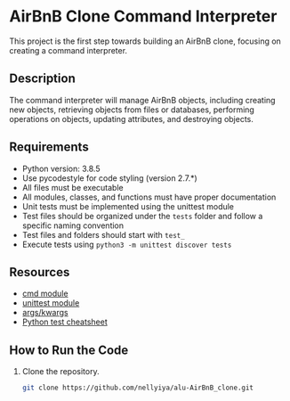 # AirBnB Clone Command Interpreter

This project is the first step towards building an AirBnB clone, focusing on creating a command interpreter.


## Description

The command interpreter will manage AirBnB objects, including creating new objects, retrieving objects from files or databases, performing operations on objects, updating attributes, and destroying objects.


## Requirements

- Python version: 3.8.5
- Use pycodestyle for code styling (version 2.7.*)
- All files must be executable
- All modules, classes, and functions must have proper documentation
- Unit tests must be implemented using the unittest module
- Test files should be organized under the `tests` folder and follow a specific naming convention
- Test files and folders should start with `test_`
- Execute tests using `python3 -m unittest discover tests`

## Resources

- [cmd module](https://docs.python.org/3/library/cmd.html)
- [unittest module](https://docs.python.org/3/library/unittest.html)
- [args/kwargs](https://docs.python.org/3/tutorial/controlflow.html#arbitrary-argument-lists)
- [Python test cheatsheet](https://www.pythonsheets.com/notes/python-tests.html)

## How to Run the Code
1. Clone the repository.
   ```bash
   git clone https://github.com/nellyiya/alu-AirBnB_clone.git

